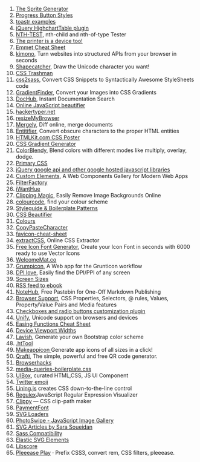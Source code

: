 1. [The Sprite Generator](http://apps.stupid-studio.com/)
1. [Progress Button Styles](http://tympanus.net/Development/ProgressButtonStyles/)
1. [toastr examples](http://codeseven.github.io/toastr/demo.html)
1. [jQuery HighchartTable plugin](http://highcharttable.org/)
1. [NTH-TEST](http://nth-test.com/), nth-child and nth-of-type Tester
1. [The printer is a device too!](http://responsivedesign.is/articles/the-printer-is-a-device-too!)
1. [Emmet Cheat Sheet](http://docs.emmet.io/cheat-sheet/)
1. [kimono](http://www.kimonolabs.com/), Turn websites into structured APIs from your browser in seconds
1. [Shapecatcher](http://shapecatcher.com/), Draw the Unicode character you want!
1. [CSS Trashman](http://www.csstrashman.com/)
1. [css2sass](http://css2sass.heroku.com/), Convert CSS Snippets to Syntactically Awesome StyleSheets code
1. [GradientFinder](http://gradientfinder.com/), Convert your Images into CSS Gradients
1. [DocHub](http://dochub.io/#css/), Instant Documentation Search
1. [Online JavaScript beautifier](http://jsbeautifier.org/)
1. [‎hackertyper.net](http://hackertyper.net/)
1. [resizeMyBrowser](http://resizemybrowser.com/)
1. [Mergely](http://mergely.com/editor), Diff online, merge documents
1. [Entitifier](http://entitifier.sambowler.com/), Convert obscure characters to the proper HTML entities
1. [HTMLKit.com CSS Poster](http://htmlkit.com/services/cssposter/)
1. [CSS Gradient Generator](http://www.css3factory.com/linear-gradients/)
1. [ColorBlendy](http://colorblendy.com/), Blend colors with different modes like multiply, overlay, dodge.
1. [Primary CSS](http://primarycss.com/)
1. [jQuery google api and other google hosted javascript libraries](http://scriptsrc.net/)
1. [Custom Elements](http://customelements.io/), A Web Components Gallery for Modern Web Apps
1. [FilterFactory](http://filterfactory.mobi/)
1. [iWantHue](http://tools.medialab.sciences-po.fr/iwanthue/)
1. [Clipping Magic](http://clippingmagic.com/), Easily Remove Image Backgrounds Online
1. [colourcode](http://colourco.de/), find your colour scheme
1. [Styleguide &amp; Boilerplate Patterns](https://docs.google.com/spreadsheet/ccc?key=0AiN0QfBTPpOCdDFjWlM0eU1ra21XanZkekxGbjA2WWc#gid=0)
1. [CSS Beautifier](http://html.fwpolice.com/css/)
1. [Colours](http://webcolourdata.com/)
1. [CopyPasteCharacter](http://copypastecharacter.com/)
1. [favicon-cheat-sheet](https://github.com/audreyr/favicon-cheat-sheet)
1. [extractCSS](http://extractcss.com/), Online CSS Extractor
1. [Free Icon Font Generator](http://fontastic.me/), Create your Icon Font in seconds with 6000 ready to use Vector Icons
1. [WelcomeMat.co](http://welcomemat.co/)
1. [Grumpicon](http://www.grumpicon.com/), A Web app for the Grunticon workflow
1. [DPI love](http://dpi.lv/), Easily find the DPI/PPI of any screen
1. [Screen Sizes](http://screensiz.es/phone)
1. [RSS feed to ebook](http://newstoebook.com)
1. [NoteHub](http://www.notehub.org), Free Pastebin for One-Off Markdown Publishing
1. [Browser Support](http://www.browsersupport.net/CSS/), CSS Properties, Selectors, @ rules, Values, Property/Value Pairs and Media features
1. [Checkboxes and radio buttons customization plugin](http://fronteed.com/iCheck/#features)
1. [Unify](http://unicode.johnholtripley.co.uk/), Unicode support on browsers and devices
1. [Easing Functions Cheat Sheet](http://easings.net/)
1. [Device Viewport Widths](https://docs.google.com/spreadsheet/lv?key=0AoUAJWmYgaHHdHZZWWpPQkx4eHpBaUxna3dyMGkzLUE&pli=1)
1. [Lavish](http://www.lavishbootstrap.com/), Generate your own Bootstrap color scheme
1. [.htTool](http://kanduvisla.github.io/httool/)
1. [Makeappicon ](http://makeappicon.com/#)Generate app icons of all sizes in a click!
1. [Qrafti](http://qrafti.com/), The simple, powerful and free QR code generator.
1. [Browserhacks](http://browserhacks.com/)
1. [‎media-queries-boilerplate.css](http://dev.bowdenweb.com/a/css/media-queries-boilerplate.css)
1. [UIBox](http://uibox.in), curated HTML,CSS, JS UI Component
1. [Twitter emoji](https://blog.twitter.com/2014/open-sourcing-twitter-emoji-for-everyone)
1. [Lining.js](http://zencode.in/lining.js/) creates CSS down-to-the-line control
1. [Regulex](http://jex.im/regulex/)JavaScript Regular Expression Visualizer
1. [Clippy](http://bennettfeely.com/clippy/) — CSS clip-path maker
1. [PaymentFont](http://paymentfont.io/)
1. [SVG Loaders](http://samherbert.net/svg-loaders/)
1. [PhotoSwipe - JavaScript Image Gallery](http://photoswipe.com/)
1. [SVG Articles by Sara Soueidan](http://sarasoueidan.com/articles/)
1. [Sass Compatibility](http://sass-compatibility.github.io/)
2. [Elastic SVG Elements](http://tympanus.net/Development/ElasticSVGElements/index.html)
3. [Libscore](http://libscore.com/#*)
4. [Pleeease Play](http://pleeease.io/play/) · Prefix CSS3, convert rem, CSS filters, pleeease.